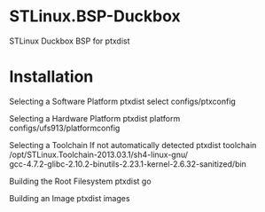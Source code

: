STLinux.BSP-Duckbox
===================

STLinux Duckbox BSP for ptxdist

Installation
============
Selecting a Software Platform
ptxdist select configs/ptxconfig

Selecting a Hardware Platform
ptxdist platform configs/ufs913/platformconfig

Selecting a Toolchain
If not automatically detected
ptxdist toolchain /opt/STLinux.Toolchain-2013.03.1/sh4-linux-gnu/\
gcc-4.7.2-glibc-2.10.2-binutils-2.23.1-kernel-2.6.32-sanitized/bin

Building the Root Filesystem
ptxdist go

Building an Image
ptxdist images
